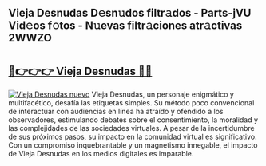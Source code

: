 ## Vieja Desnudas D𝚎sn𝚞dos filtr𝚊dos - Parts-jVU Vid𝚎os f𝚘tos - N𝚞evas filtr𝚊ciones atr𝚊ctivas 2WWZO

# <h2><a href="http://mbb0z0.tromn.icu/?c=Vieja+Desnudas">🔗👉👉👉 Vieja Desnudas 🔗🔗</a></h2>

[![Vieja Desnudas nuevo](https://i.imgur.com/pEAQMta.gif)](http://mbb0z0.tromn.icu/?c=Vieja+Desnudas)
Vieja Desnudas, un personaje enigmático y multifacético, desafía las etiquetas simples. Su método poco convencional de interactuar con audiencias en línea ha atraído y ofendido a los observadores, estimulando debates sobre el consentimiento, la moralidad y las complejidades de las sociedades virtuales. A pesar de la incertidumbre de sus próximos pasos, su impacto en la comunidad virtual es significativo. Con un compromiso inquebrantable y un magnetismo innegable, el impacto de Vieja Desnudas en los medios digitales es imparable.
